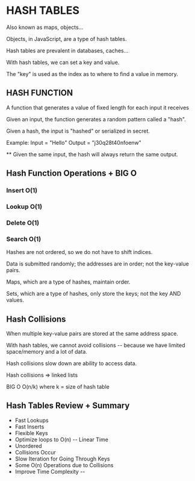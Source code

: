 # HASH TABLES 

Also known as maps, objects...

Objects, in JavaScript, are a type of hash tables. 

Hash tables are prevalent in databases, caches...

With hash tables, we can set a key and value. 

The "key" is used as the index as to where to find a value in memory. 

## HASH FUNCTION

A function that generates a value of fixed length for each input it receives

Given an input, the function generates a random pattern called a "hash".

Given a hash, the input is "hashed" or serialized in secret.

Example:
    Input = "Hello"
    Output = "j30q28t40nfoenw"

** Given the same input, the hash will always return the same output. 

## Hash Function Operations + BIG O

### Insert O(1)
### Lookup O(1)
### Delete O(1)
### Search O(1)

Hashes are not ordered, so we do not have to shift indices. 

Data is submitted randomly; the addresses are in order; not the key-value pairs.

Maps, which are a type of hashes, maintain order.

Sets, which are a type of hashes, only store the keys; not the key AND values. 

## Hash Collisions

When multiple key-value pairs are stored at the same address space. 

With hash tables, we cannot avoid collisions -- because we have limited space/memory and a lot of data. 

Hash collisions slow down are ability to access data. 

Hash collisions => linked lists

BIG O O(n/k) where k = size of hash table

## Hash Tables Review + Summary

* Fast Lookups
* Fast Inserts
* Flexible Keys
* Optimize loops to O(n) -- Linear Time
* Unordered 
* Collisions Occur
* Slow Iteration for Going Through Keys
* Some O(n) Operations due to Collisions
* Improve Time Complexity -- 






